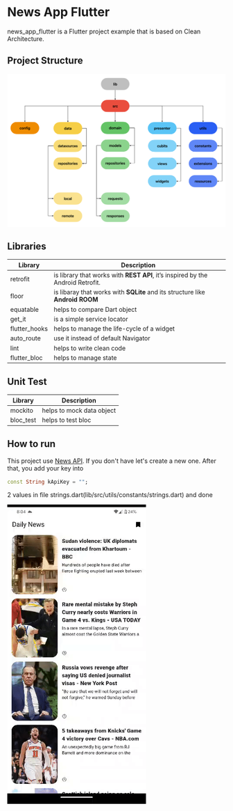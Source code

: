 # News App Flutter

news_app_flutter is a Flutter project example that is based on Clean Architecture.
## Project Structure
![](https://github.com/kiji1340/news_app_flutter/blob/main/gif/project_structure.png)


## Libraries

| Library | Description |
| --- | --- |
| retrofit | is library that works with **REST API**, it’s inspired by the Android Retrofit. |
| floor | is libaray that works with **SQLite** and its structure like **Android ROOM** |
| equatable | helps to compare Dart object|
| get_it | is a simple service locator |
| flutter_hooks | helps to manage the life-cycle of a widget |
| auto_route | use it instead of default Navigator |
| lint | helps to write clean code |
| flutter_bloc | helps to manage state |


## Unit Test
| Library | Description |
| --- | --- |
| mockito | helps to mock data object|
| bloc_test | helps to test bloc |

## How to run

This project use [News API](https://newsapi.org/docs/get-started). If you don't have let's create a new one. After that, you add your key into 
```dart
const String kApiKey = "";
```
2 values in file strings.dart(lib/src/utils/constants/strings.dart) and done

![](https://github.com/kiji1340/news_app_flutter/blob/main/gif/ezgif-4-0e6276ed72.gif)

